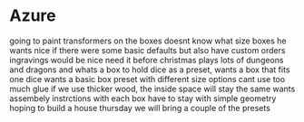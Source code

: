 # Azure
going to paint transformers on the boxes
doesnt know what size boxes he wants
nice if there were some basic defaults but also have custom orders
ingravings would be nice
need it before christmas
plays lots of dungeons and dragons and whats a box to hold dice as a preset, wants a box that fits one dice
wants a basic box preset with different size options
cant use too much glue
if we use thicker wood, the inside space will stay the same
wants assembely instrctions with each box
have to stay with simple geometry
hoping to build a house
thursday we will bring a couple of the presets 
